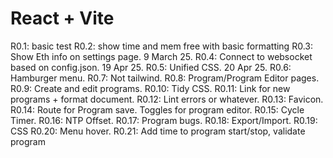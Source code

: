 # React + Vite

R0.1: basic test
R0.2: show time and mem free with basic formatting
R0.3: Show Eth info on settings page. 9 March 25.
R0.4: Connect to websocket based on config.json. 19 Apr 25.
R0.5: Unified CSS. 20 Apr 25.
R0.6: Hamburger menu.
R0.7: Not tailwind.
R0.8: Program/Program Editor pages.
R0.9: Create and edit programs.
R0.10: Tidy CSS.
R0.11: Link for new programs + format document.
R0.12: Lint errors or whatever.
R0.13: Favicon.
R0.14: Route for Program save. Toggles for program editor.
R0.15: Cycle Timer.
R0.16: NTP Offset.
R0.17: Program bugs.
R0.18: Export/Import.
R0.19: CSS
R0.20: Menu hover.
R0.21: Add time to program start/stop, validate program